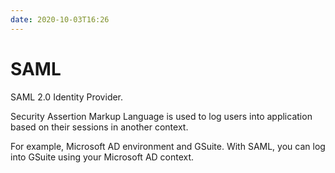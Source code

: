 ```yaml
---
date: 2020-10-03T16:26
---
```


# SAML

SAML 2.0 Identity Provider.

Security Assertion Markup Language is used to log users into application based on their sessions in another context.

For example, Microsoft AD environment and GSuite. With SAML, you can log into GSuite using your Microsoft AD context.



